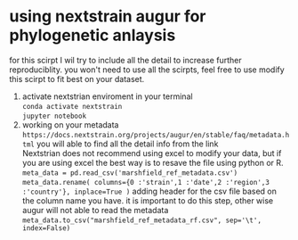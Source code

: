 # using nextstrain augur for phylogenetic anlaysis 
for this scirpt I wil try to include all the detail to increase further reproduciblity. you won't need to use all the scirpts, feel free to use modify this scirpt to fit best on your dataset. <br>
1. activate nextstrian enviroment in your terminal <br>
```conda activate nextstrain``` <br>
```jupyter notebook``` <br>
2. working on your metadata <br>
```https://docs.nextstrain.org/projects/augur/en/stable/faq/metadata.html``` you will able to find all the detail info from the link <br> 
Nextstrian does not recommend using excel to modify your data, but if you are using excel the best way is to resave the file using python or R.
```meta_data = pd.read_csv('marshfield_ref_metadata.csv')```
```meta_data.rename( columns={0 :'strain',1 :'date',2 :'region',3 :'country'}, inplace=True )``` adding header for the csv file based on the column name you have. it is important to do this step, other wise augur will not able to read the metadata <br>
```meta_data.to_csv("marshfield_ref_metadata_rf.csv", sep='\t', index=False)```
